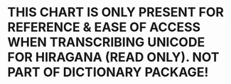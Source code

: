 # THIS CHART IS ONLY PRESENT FOR REFERENCE & EASE OF ACCESS WHEN TRANSCRIBING UNICODE FOR HIRAGANA (READ ONLY). NOT PART OF DICTIONARY PACKAGE!
